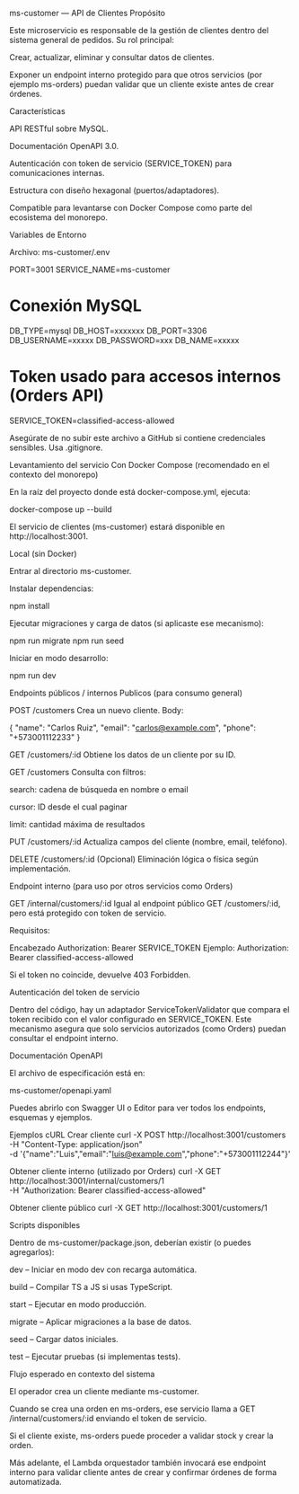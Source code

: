  ms-customer — API de Clientes
 Propósito

Este microservicio es responsable de la gestión de clientes dentro del sistema general de pedidos.
Su rol principal:

Crear, actualizar, eliminar y consultar datos de clientes.

Exponer un endpoint interno protegido para que otros servicios (por ejemplo ms-orders) puedan validar que un cliente existe antes de crear órdenes.

 Características

API RESTful sobre MySQL.

Documentación OpenAPI 3.0.

Autenticación con token de servicio (SERVICE_TOKEN) para comunicaciones internas.

Estructura con diseño hexagonal (puertos/adaptadores).

Compatible para levantarse con Docker Compose como parte del ecosistema del monorepo.

 Variables de Entorno

Archivo: ms-customer/.env

PORT=3001
SERVICE_NAME=ms-customer

# Conexión MySQL
DB_TYPE=mysql
DB_HOST=xxxxxxx
DB_PORT=3306
DB_USERNAME=xxxxx
DB_PASSWORD=xxx
DB_NAME=xxxxx

# Token usado para accesos internos (Orders API)
SERVICE_TOKEN=classified-access-allowed


Asegúrate de no subir este archivo a GitHub si contiene credenciales sensibles. Usa .gitignore.

Levantamiento del servicio
Con Docker Compose (recomendado en el contexto del monorepo)

En la raíz del proyecto donde está docker-compose.yml, ejecuta:

docker-compose up --build


El servicio de clientes (ms-customer) estará disponible en http://localhost:3001.

Local (sin Docker)

Entrar al directorio ms-customer.

Instalar dependencias:

npm install


Ejecutar migraciones y carga de datos (si aplicaste ese mecanismo):

npm run migrate
npm run seed


Iniciar en modo desarrollo:

npm run dev

Endpoints públicos / internos
Publicos (para consumo general)

POST /customers
Crea un nuevo cliente.
Body:

{
  "name": "Carlos Ruiz",
  "email": "carlos@example.com",
  "phone": "+573001112233"
}


GET /customers/:id
Obtiene los datos de un cliente por su ID.

GET /customers
Consulta con filtros:

search: cadena de búsqueda en nombre o email

cursor: ID desde el cual paginar

limit: cantidad máxima de resultados

PUT /customers/:id
Actualiza campos del cliente (nombre, email, teléfono).

DELETE /customers/:id
(Opcional) Eliminación lógica o física según implementación.

Endpoint interno (para uso por otros servicios como Orders)

GET /internal/customers/:id
Igual al endpoint público GET /customers/:id, pero está protegido con token de servicio.

Requisitos:

Encabezado Authorization: Bearer SERVICE_TOKEN
Ejemplo: Authorization: Bearer classified-access-allowed

Si el token no coincide, devuelve 403 Forbidden.

Autenticación del token de servicio

Dentro del código, hay un adaptador ServiceTokenValidator que compara el token recibido con el valor configurado en SERVICE_TOKEN.
Este mecanismo asegura que solo servicios autorizados (como Orders) puedan consultar el endpoint interno.

Documentación OpenAPI

El archivo de especificación está en:

ms-customer/openapi.yaml


Puedes abrirlo con Swagger UI o Editor para ver todos los endpoints, esquemas y ejemplos.

Ejemplos cURL
Crear cliente
curl -X POST http://localhost:3001/customers \
  -H "Content-Type: application/json" \
  -d '{"name":"Luis","email":"luis@example.com","phone":"+573001112244"}'

Obtener cliente interno (utilizado por Orders)
curl -X GET http://localhost:3001/internal/customers/1 \
  -H "Authorization: Bearer classified-access-allowed"

Obtener cliente público
curl -X GET http://localhost:3001/customers/1

Scripts disponibles

Dentro de ms-customer/package.json, deberían existir (o puedes agregarlos):

dev – Iniciar en modo dev con recarga automática.

build – Compilar TS a JS si usas TypeScript.

start – Ejecutar en modo producción.

migrate – Aplicar migraciones a la base de datos.

seed – Cargar datos iniciales.

test – Ejecutar pruebas (si implementas tests).

 Flujo esperado en contexto del sistema

El operador crea un cliente mediante ms-customer.

Cuando se crea una orden en ms-orders, ese servicio llama a GET /internal/customers/:id enviando el token de servicio.

Si el cliente existe, ms-orders puede proceder a validar stock y crear la orden.

Más adelante, el Lambda orquestador también invocará ese endpoint interno para validar cliente antes de crear y confirmar órdenes de forma automatizada.